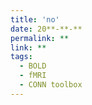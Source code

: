 ```yaml
---
title: 'no'
date: 20**-**-**
permalink: **
link: **
tags:
  - BOLD
  - fMRI
  - CONN toolbox
---
```

